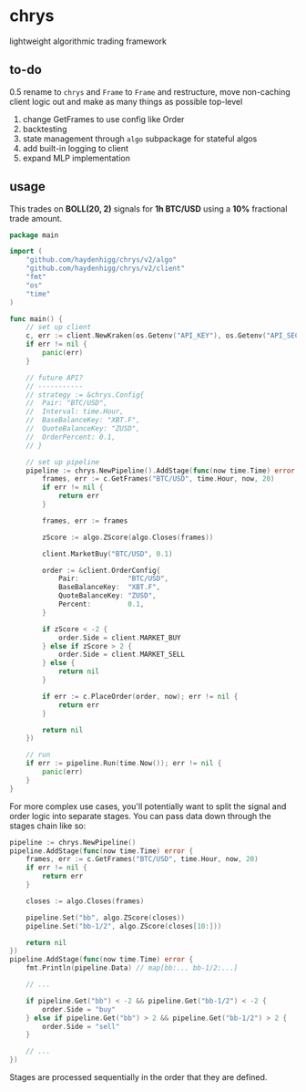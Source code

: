 # chrys
lightweight algorithmic trading framework

## to-do
0.5 rename to `chrys` and `Frame` to `Frame` and restructure, move non-caching client logic out and make as many things as possible top-level
1. change GetFrames to use config like Order
2. backtesting
3. state management through `algo` subpackage for stateful algos
4. add built-in logging to client
5. expand MLP implementation

## usage
This trades on **BOLL(20, 2)** signals for **1h BTC/USD** using a **10%** fractional trade amount.

```go
package main

import (
	"github.com/haydenhigg/chrys/v2/algo"
	"github.com/haydenhigg/chrys/v2/client"
	"fmt"
	"os"
	"time"
)

func main() {
	// set up client
	c, err := client.NewKraken(os.Getenv("API_KEY"), os.Getenv("API_SECRET"))
	if err != nil {
		panic(err)
	}

	// future API?
	// -----------
	// strategy := &chrys.Config{
	// 	Pair: "BTC/USD",
	// 	Interval: time.Hour,
	// 	BaseBalanceKey: "XBT.F",
	// 	QuoteBalanceKey: "ZUSD",
	// 	OrderPercent: 0.1,
	// }

	// set up pipeline
	pipeline := chrys.NewPipeline().AddStage(func(now time.Time) error {
		frames, err := c.GetFrames("BTC/USD", time.Hour, now, 20)
		if err != nil {
			return err
		}

		frames, err := frames

		zScore := algo.ZScore(algo.Closes(frames))

		client.MarketBuy("BTC/USD", 0.1)

		order := &client.OrderConfig{
			Pair:            "BTC/USD",
			BaseBalanceKey:  "XBT.F",
			QuoteBalanceKey: "ZUSD",
			Percent:         0.1,
		}

		if zScore < -2 {
			order.Side = client.MARKET_BUY
		} else if zScore > 2 {
			order.Side = client.MARKET_SELL
		} else {
			return nil
		}

		if err := c.PlaceOrder(order, now); err != nil {
			return err
		}

		return nil
	})

	// run
	if err := pipeline.Run(time.Now()); err != nil {
		panic(err)
	}
}
```

For more complex use cases, you'll potentially want to split the signal and order logic into separate stages. You can pass data down through the stages chain like so:

```go
pipeline := chrys.NewPipeline()
pipeline.AddStage(func(now time.Time) error {
	frames, err := c.GetFrames("BTC/USD", time.Hour, now, 20)
	if err != nil {
		return err
	}

	closes := algo.Closes(frames)

	pipeline.Set("bb", algo.ZScore(closes))
	pipeline.Set("bb-1/2", algo.ZScore(closes[10:]))

	return nil
})
pipeline.AddStage(func(now time.Time) error {
	fmt.Println(pipeline.Data) // map[bb:... bb-1/2:...]

	// ...

	if pipeline.Get("bb") < -2 && pipeline.Get("bb-1/2") < -2 {
		order.Side = "buy"
	} else if pipeline.Get("bb") > 2 && pipeline.Get("bb-1/2") > 2 {
		order.Side = "sell"
	}

	// ...
})
```

Stages are processed sequentially in the order that they are defined.
